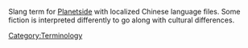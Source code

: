 Slang term for [Planetside](PlanetSide.md) with localized
Chinese language files. Some fiction is interpreted differently to go
along with cultural differences.

[Category:Terminology](Category:Terminology.md)
